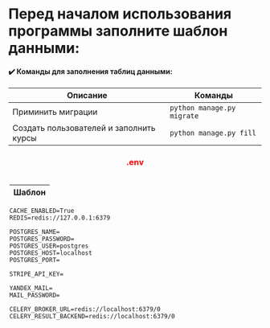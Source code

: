 <h1>Перед началом использования программы заполните шаблон данными:</h1>

<h4>✔️ Команды для заполнения таблиц данными: </h4>

| Описание                                | Команды                        |
|-----------------------------------------|--------------------------------|
| Приминить миграции                      | ```python manage.py migrate``` |
| Создать пользователей и заполнить курсы | ```python manage.py fill```    |

<H3 style="text-align: center;  color:red;"> .env </H3> 

 <div style="display: flex; align-items: center;">
    <div style="display: inline-block; margin: 2px;" >

| Шаблон |
|--------|

```text 
CACHE_ENABLED=True
REDIS=redis://127.0.0.1:6379

POSTGRES_NAME=
POSTGRES_PASSWORD=
POSTGRES_USER=postgres
POSTGRES_HOST=localhost
POSTGRES_PORT=

STRIPE_API_KEY=

YANDEX_MAIL=
MAIL_PASSWORD=

CELERY_BROKER_URL=redis://localhost:6379/0
CELERY_RESULT_BACKEND=redis://localhost:6379/0
 ```

</div>
  </div>

